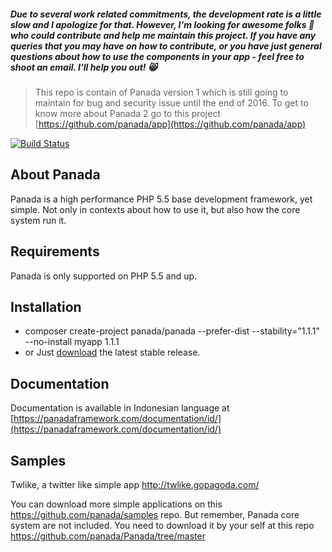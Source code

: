 ##### Due to several work related commitments, the development rate is a little slow and I apologize for that. However, I'm looking for awesome folks :metal: who could contribute and help me maintain this project. If you have any queries that you may have on how to contribute, or you have just general questions about how to use the components in your app - feel free to shoot an email. I'll help you out! :smile_cat:

> This repo is contain of Panada version 1 which is still going to maintain for bug and security issue until the end of 2016. To get to know more about Panada 2 go to this project [https://github.com/panada/app](https://github.com/panada/app)

[![Build Status](https://semaphoreci.com/api/v1/ikandars/panada/branches/master/shields_badge.svg)](https://semaphoreci.com/ikandars/panada)

About Panada
------------

Panada is a high performance PHP 5.5 base development framework, yet simple.
Not only in contexts about how to use it, but also how the core system run it.

Requirements
------------

Panada is only supported on PHP 5.5 and up.


Installation
------------

* composer create-project panada/panada --prefer-dist --stability="1.1.1" --no-install myapp 1.1.1
* or Just [download](https://github.com/panada/Panada/archive/1.1.1.tar.gz) the latest stable release.

Documentation
-------------

Documentation is available in Indonesian language at [https://panadaframework.com/documentation/id/](https://panadaframework.com/documentation/id/)

Samples
-------

Twlike, a twitter like simple app http://twlike.gopagoda.com/

You can download more simple applications on this https://github.com/panada/samples repo.
But remember, Panada core system are not included. You need to download it by your
self at this repo https://github.com/panada/Panada/tree/master
